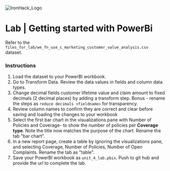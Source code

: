 ![IronHack_Logo](https://user-images.githubusercontent.com/92721547/180667578-7208994e-3fdf-4006-8481-d0723b917662.png)

# Lab | Getting started with PowerBi

Refer to the `files_for_lab/we_fn_use_c_marketing_customer_value_analysis.csv` dataset.

### Instructions
1. Load the dataset to your PowerBI workbook.
2. Go to Transform Data. Review the data values in fields and column data types. 
3. Change decimal fields customer lifetime value and claim amount to fixed decimals (2 decimal places) by adding a transform step. Bonus - rename the steps as `reduce decimals <fieldname>` for transparency.
4. Review column names to confirm they are correct and clear before saving and loading the changes to your workbook
5. Select the first bar chart in the visualizations pane with Number of Policies and Coverage- to show the number of policies per **Coverage type**. Note the title now matches the purpose of the chart. Rename the tab "bar chart".
6. In a new report page, create a table by ignoring the visualizations pane, and selecting Coverage, Number of Policies, Number of Open Complaints. Rename the tab as "table".
8. Save your PowerBI workbook as `unit_4_lab.pbix`. Push to git hub and provide the url to complete the lab.
